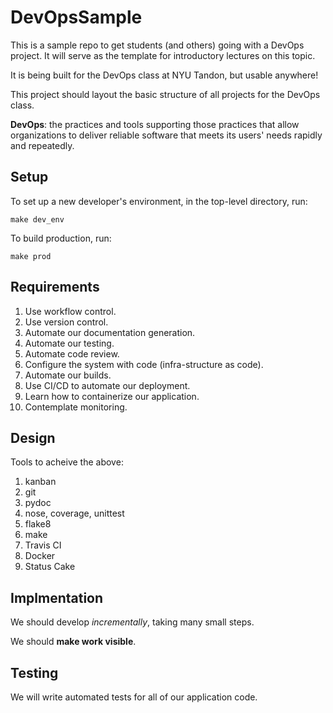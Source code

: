 # DevOpsSample

This is a sample repo to get students (and others) going with a DevOps project. It will serve as the template for introductory lectures on this topic.

It is being built for the DevOps class at NYU Tandon, but usable anywhere!

This project should layout the basic structure of all projects for the DevOps
class.

**DevOps**: the practices and tools supporting those practices that allow
organizations to deliver reliable software that meets its users' needs rapidly
and repeatedly.

## Setup

To set up a new developer's environment, in the top-level directory, run:

`make dev_env`

To build  production, run:

`make prod`


## Requirements

1. Use workflow control.
1. Use version control.
1. Automate our documentation generation.
1. Automate our testing.
1. Automate code review.
1. Configure the system with code (infra-structure as code).
1. Automate our builds.
1. Use CI/CD to automate our deployment.
1. Learn how to containerize our application.
1. Contemplate monitoring.

## Design

Tools to acheive the above:

1. kanban
1. git
1. pydoc
1. nose, coverage, unittest
1. flake8
1. make
1. Travis CI
1. Docker
1. Status Cake

## Implmentation

We should develop *incrementally*, taking many small steps.

We should **make work visible**.

## Testing

We will write automated tests for all of our application code.

